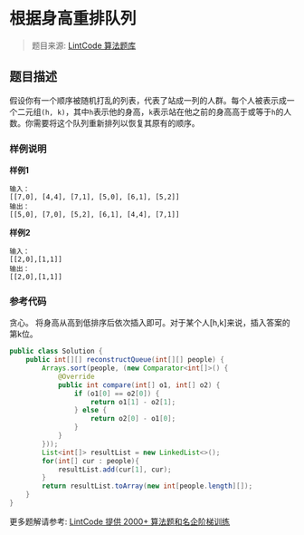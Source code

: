 # 根据身高重排队列
 > 题目来源: [LintCode 算法题库](https://www.lintcode.com/problem/queue-reconstruction-by-height/?utm_source=sc-github-wzz)
 ## 题目描述
 假设你有一个顺序被随机打乱的列表，代表了站成一列的人群。每个人被表示成一个二元组`(h, k)`，其中`h`表示他的身高，`k`表示站在他之前的身高高于或等于`h`的人数。你需要将这个队列重新排列以恢复其原有的顺序。
 ### 样例说明
 **样例1**
```
输入：
[[7,0], [4,4], [7,1], [5,0], [6,1], [5,2]]
输出：
[[5,0], [7,0], [5,2], [6,1], [4,4], [7,1]]
```
**样例2**
```
输入：
[[2,0],[1,1]]
输出：
[[2,0],[1,1]]
```

 ### 参考代码
 贪心。
将身高从高到低排序后依次插入即可。对于某个人[h,k]来说，插入答案的第k位。
```java
public class Solution {
    public int[][] reconstructQueue(int[][] people) {
        Arrays.sort(people, (new Comparator<int[]>() {
            @Override
            public int compare(int[] o1, int[] o2) {
                if (o1[0] == o2[0]) {
                    return o1[1] - o2[1];
                } else {
                    return o2[0] - o1[0];
                }
            }
        }));
        List<int[]> resultList = new LinkedList<>();
        for(int[] cur : people){
            resultList.add(cur[1], cur);
        }
        return resultList.toArray(new int[people.length][]);
    }
}
```
 更多题解请参考: [LintCode 提供 2000+ 算法题和名企阶梯训练](https://www.lintcode.com/problem/?utm_source=sc-github-wzz)